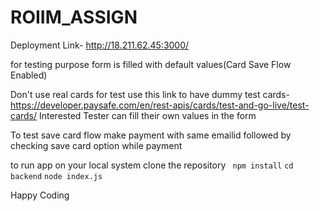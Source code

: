 # ROIIM_ASSIGN
Deployment Link-  http://18.211.62.45:3000/

for testing purpose form is filled with default values(Card Save Flow Enabled)

Don't use real cards for test use this link to have dummy test cards- https://developer.paysafe.com/en/rest-apis/cards/test-and-go-live/test-cards/
Interested Tester can fill their own values in the form 

To test save card flow make payment with same emailid followed by checking save card option while payment

to run app on your local system clone the repository 
``` npm install```
```cd backend```
```node index.js```

Happy Coding
